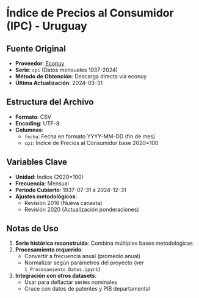 # Índice de Precios al Consumidor (IPC) - Uruguay

## Fuente Original
- **Proveedor**: [Econuy](https://github.com/rxavier/econuy)
- **Serie**: `cpi` (Datos mensuales 1937-2024)
- **Método de Obtención**: Descarga directa vía econuy
- **Última Actualización**: 2024-03-31

## Estructura del Archivo
- **Formato**: CSV
- **Encoding**: UTF-8
- **Columnas**:
  - `fecha`: Fecha en formato YYYY-MM-DD (fin de mes)
  - `cpi`: Índice de Precios al Consumidor base 2020=100

## Variables Clave
- **Unidad**: Índice (2020=100)
- **Frecuencia**: Mensual
- **Periodo Cubierto**: 1937-07-31 a 2024-12-31
- **Ajustes metodológicos**:
  - Revisión 2016 (Nueva canasta)
  - Revisión 2020 (Actualización ponderaciones)

## Notas de Uso
1. **Serie histórica reconstruida**: Combina múltiples bases metodológicas
2. **Procesamiento requerido**:
   - Convertir a frecuencia anual (promedio anual)
   - Normalizar según parámetros del proyecto (ver `1_Procesamiento_Datos.ipynb`)
3. **Integración con otros datasets**:
   - Usar para deflactar series nominales
   - Cruce con datos de patentes y PIB departamental

